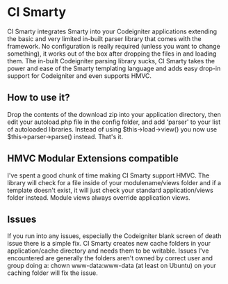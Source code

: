 # CI Smarty

CI Smarty integrates Smarty into your Codeigniter applications extending the basic and very limited in-built parser library that comes with the framework. No configuration is really required (unless you want to change something), it works out of the box after dropping the files in and loading them. The in-built Codeigniter parsing library sucks, CI Smarty takes the power and ease of the Smarty templating language and adds easy drop-in support for Codeigniter and even supports HMVC.

## How to use it?

Drop the contents of the download zip into your application directory, then edit your autoload.php file in the config folder, and add 'parser' to your list of autoloaded libraries. Instead of using $this->load->view() you now use $this->parser->parse() instead. That's it.

## HMVC Modular Extensions compatible

I've spent a good chunk of time making CI Smarty support HMVC. The library will check for a file inside of your modulename/views folder and if a template doesn't exist, it will just check your standard application/views folder instead. Module views always override application views.

## Issues

If you run into any issues, especially the Codeigniter blank screen of death issue there is a simple fix. CI Smarty creates new cache folders in your application/cache directory and needs them to be writable. Issues I've encountered are generally the folders aren't owned by correct user and group doing a: chown www-data:www-data (at least on Ubuntu) on your caching folder will fix the issue.